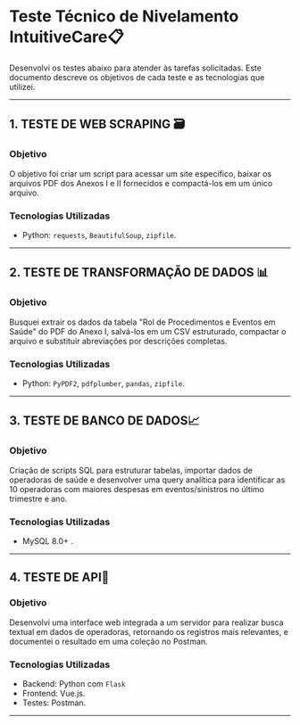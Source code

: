 # Teste Técnico de Nivelamento IntuitiveCare📋

Desenvolvi os testes abaixo para atender às tarefas solicitadas. Este documento descreve os objetivos de cada teste e as tecnologias que utilizei.

---

## 1. TESTE DE WEB SCRAPING 🗃️

### Objetivo
O objetivo foi criar um script para acessar um site específico, baixar os arquivos PDF dos Anexos I e II fornecidos e compactá-los em um único arquivo.

### Tecnologias Utilizadas
- Python: `requests`, `BeautifulSoup`, `zipfile`.  
---

## 2. TESTE DE TRANSFORMAÇÃO DE DADOS 📊

### Objetivo
Busquei extrair os dados da tabela "Rol de Procedimentos e Eventos em Saúde" do PDF do Anexo I, salvá-los em um CSV estruturado, compactar o arquivo e substituir abreviações por descrições completas.

### Tecnologias Utilizadas
- Python: `PyPDF2`, `pdfplumber`, `pandas`, `zipfile`.
  
---

## 3. TESTE DE BANCO DE DADOS📈

### Objetivo
Criação de scripts SQL para estruturar tabelas, importar dados de operadoras de saúde e desenvolver uma query analítica para identificar as 10 operadoras com maiores despesas em eventos/sinistros no último trimestre e ano.

### Tecnologias Utilizadas
- MySQL 8.0+ .

---

## 4. TESTE DE API📝

### Objetivo
Desenvolvi uma interface web integrada a um servidor para realizar busca textual em dados de operadoras, retornando os registros mais relevantes, e documentei o resultado em uma coleção no Postman.

### Tecnologias Utilizadas
- Backend: Python com `Flask`
- Frontend: Vue.js.  
- Testes: Postman.

---
